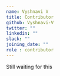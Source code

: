```yaml
---
name: Vyshnavi V
title: Contributor
github: Vyshnavi-V
twitter: ""
linkedin: ""
slack: ""
joining_date: ""
role : contributor
---
```


Still waiting for this
